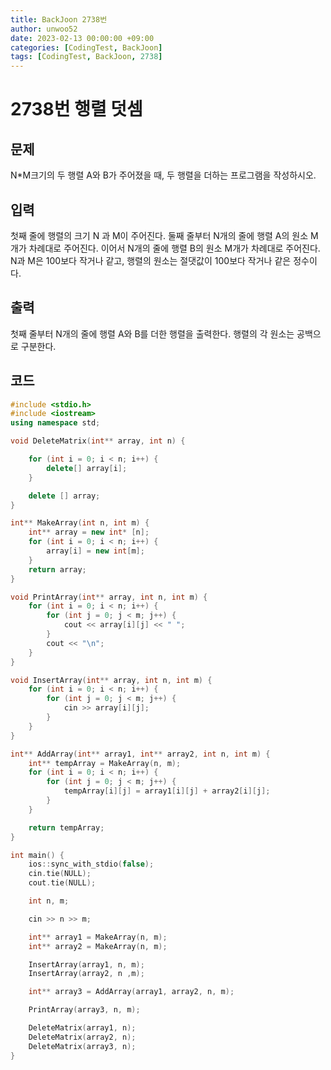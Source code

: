 ```yaml
---
title: BackJoon 2738번
author: unwoo52
date: 2023-02-13 00:00:00 +09:00
categories: [CodingTest, BackJoon]
tags: [CodingTest, BackJoon, 2738]
---
```



# 2738번 행렬 덧셈


## 문제

N\*M크기의 두 행렬 A와 B가 주어졌을 때, 두 행렬을 더하는 프로그램을 작성하시오.

## 입력

첫째 줄에 행렬의 크기 N 과 M이 주어진다. 둘째 줄부터 N개의 줄에 행렬 A의 원소 M개가 차례대로 주어진다. 이어서 N개의 줄에 행렬 B의 원소 M개가 차례대로 주어진다. N과 M은 100보다 작거나 같고, 행렬의 원소는 절댓값이 100보다 작거나 같은 정수이다.


## 출력

첫째 줄부터 N개의 줄에 행렬 A와 B를 더한 행렬을 출력한다. 행렬의 각 원소는 공백으로 구분한다.



## 코드

```cpp
#include <stdio.h>
#include <iostream>
using namespace std;

void DeleteMatrix(int** array, int n) {

	for (int i = 0; i < n; i++) {
		delete[] array[i];
	}

	delete [] array;
}

int** MakeArray(int n, int m) {
	int** array = new int* [n];
	for (int i = 0; i < n; i++) {
		array[i] = new int[m];
	}
	return array;
}

void PrintArray(int** array, int n, int m) {
	for (int i = 0; i < n; i++) {
		for (int j = 0; j < m; j++) {
			cout << array[i][j] << " ";
		}
		cout << "\n";
	}
}

void InsertArray(int** array, int n, int m) {
	for (int i = 0; i < n; i++) {
		for (int j = 0; j < m; j++) {
			cin >> array[i][j];
		}
	}
}

int** AddArray(int** array1, int** array2, int n, int m) {
	int** tempArray = MakeArray(n, m);
	for (int i = 0; i < n; i++) {
		for (int j = 0; j < m; j++) {
			tempArray[i][j] = array1[i][j] + array2[i][j];
		}
	}

	return tempArray;
}

int main() {
	ios::sync_with_stdio(false);
	cin.tie(NULL);
	cout.tie(NULL);

	int n, m;

	cin >> n >> m;

	int** array1 = MakeArray(n, m);
	int** array2 = MakeArray(n, m);

	InsertArray(array1, n, m);
	InsertArray(array2, n ,m);

	int** array3 = AddArray(array1, array2, n, m);

	PrintArray(array3, n, m);

	DeleteMatrix(array1, n);
	DeleteMatrix(array2, n);
	DeleteMatrix(array3, n);
}

```
